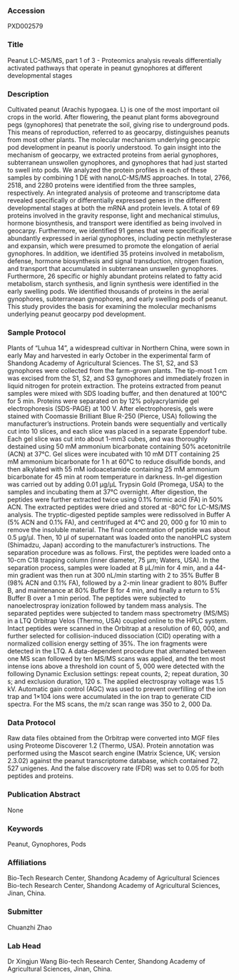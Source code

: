 ### Accession
PXD002579

### Title
Peanut LC-MS/MS, part 1 of 3 -  Proteomics analysis reveals differentially activated pathways that operate in peanut gynophores at different developmental stages

### Description
Cultivated peanut (Arachis hypogaea. L) is one of the most important oil crops in the world. After flowering, the peanut plant forms aboveground pegs (gynophores) that penetrate the soil, giving rise to underground pods. This means of reproduction, referred to as geocarpy, distinguishes peanuts from most other plants. The molecular mechanism underlying geocarpic pod development in peanut is poorly understood. To gain insight into the mechanism of geocarpy, we extracted proteins from aerial gynophores, subterranean unswollen gynophores, and gynophores that had just started to swell into pods. We analyzed the protein profiles in each of these samples by combining 1 DE with nanoLC-MS/MS approaches. In total, 2766, 2518, and 2280 proteins were identified from the three samples, respectively. An integrated analysis of proteome and transcriptome data revealed specifically or differentially expressed genes in the different developmental stages at both the mRNA and protein levels. A total of 69 proteins involved in the gravity response, light and mechanical stimulus, hormone biosynthesis, and transport were identified as being involved in geocarpy. Furthermore, we identified 91 genes that were specifically or abundantly expressed in aerial gynophores, including pectin methylesterase and expansin, which were presumed to promote the elongation of aerial gynophores. In addition, we identified 35 proteins involved in metabolism, defense, hormone biosynthesis and signal transduction, nitrogen fixation, and transport that accumulated in subterranean unswellen gynophores. Furthermore, 26 specific or highly abundant proteins related to fatty acid metabolism, starch synthesis, and lignin synthesis were identified in the early swelling pods. We identified thousands of proteins in the aerial gynophores, subterranean gynophores, and early swelling pods of peanut. This study provides the basis for examining the molecular mechanisms underlying peanut geocarpy pod development.

### Sample Protocol
Plants of “Luhua 14”, a widespread cultivar in Northern China, were sown in early May and harvested in early October in the experimental farm of Shandong Academy of Agricultural Sciences. The S1, S2, and S3 gynophores were collected from the farm-grown plants. The tip-most 1 cm was excised from the S1, S2, and S3 gynophores and immediately frozen in liquid nitrogen for protein extraction. The proteins extracted from peanut samples were mixed with SDS loading buffer, and then denatured at 100℃ for 5 min. Proteins were separated on by 12% polyacrylamide gel electrophoresis (SDS-PAGE) at 100 V. After electrophoresis, gels were stained with Coomassie Brilliant Blue R-250 (Pierce, USA) following the manufacturer’s instructions. Protein bands were sequentially and vertically cut into 10 slices, and each slice was placed in a separate Eppendorf tube. Each gel slice was cut into about 1-mm3 cubes, and was thoroughly destained using 50 mM ammonium bicarbonate containing 50% acetonitrile (ACN) at 37℃. Gel slices were incubated with 10 mM DTT containing 25 mM ammonium bicarbonate for 1 h at 60°C to reduce disulfide bonds, and then alkylated with 55 mM iodoacetamide containing 25 mM ammonium bicarbonate for 45 min at room temperature in darkness. In-gel digestion was carried out by adding 0.01 µg/µL Trypsin Gold (Promega, USA) to the samples and incubating them at 37℃ overnight. After digestion, the peptides were further extracted twice using 0.1% formic acid (FA) in 50% ACN. The extracted peptides were dried and stored at -80℃ for LC-MS/MS analysis.  The tryptic-digested peptide samples were redissolved in Buffer A (5% ACN and 0.1% FA), and centrifuged at 4℃ and 20, 000 g for 10 min to remove the insoluble material. The final concentration of peptide was about 0.5 µg/µl. Then, 10 µl of supernatant was loaded onto the nanoHPLC system (Shimadzu, Japan) according to the manufacturer’s instructions. The separation procedure was as follows. First, the peptides were loaded onto a 10-cm C18 trapping column (inner diameter, 75 μm; Waters, USA). In the separation process, samples were loaded at 8 μL/min for 4 min, and a 44-min gradient was then run at 300 nL/min starting with 2 to 35% Buffer B (98% ACN and 0.1% FA), followed by a 2-min linear gradient to 80% Buffer B, and maintenance at 80% Buffer B for 4 min, and finally a return to 5% Buffer B over a 1 min period. The peptides were subjected to nanoelectrospray ionization followed by tandem mass analysis. The separated peptides were subjected to tandem mass spectrometry (MS/MS) in a LTQ Orbitrap Velos (Thermo, USA) coupled online to the HPLC system. Intact peptides were scanned in the Orbitrap at a resolution of 60, 000, and further selected for collision-induced dissociation (CID) operating with a normalized collision energy setting of 35%. The ion fragments were detected in the LTQ. A data-dependent procedure that alternated between one MS scan followed by ten MS/MS scans was applied, and the ten most intense ions above a threshold ion count of 5, 000 were detected with the following Dynamic Exclusion settings: repeat counts, 2; repeat duration, 30 s; and exclusion duration, 120 s. The applied electrospray voltage was 1.5 kV. Automatic gain control (AGC) was used to prevent overfilling of the ion trap and 1×104 ions were accumulated in the ion trap to generate CID spectra. For the MS scans, the m/z scan range was 350 to 2, 000 Da.

### Data Protocol
Raw data files obtained from the Orbitrap were converted into MGF files using Proteome Discoverer 1.2 (Thermo, USA). Protein annotation was performed using the Mascot search engine (Matrix Science, UK; version 2.3.02) against the peanut transcriptome database, which contained 72, 527 unigenes. And the false discovery rate (FDR) was set to 0.05 for both peptides and proteins.

### Publication Abstract
None

### Keywords
Peanut, Gynophores, Pods

### Affiliations
Bio-Tech Research Center, Shandong Academy of Agricultural Sciences
Bio-tech Research Center, Shandong Academy of Agricultural Sciences, Jinan, China.

### Submitter
Chuanzhi Zhao

### Lab Head
Dr Xingjun Wang
Bio-tech Research Center, Shandong Academy of Agricultural Sciences, Jinan, China.


